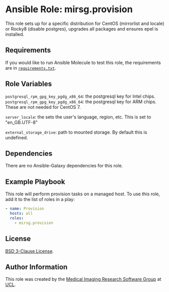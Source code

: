 # Ansible Role: mirsg.provision

This role sets up for a specific distribution for CentOS (mirrorlist and locale)
or Rocky8 (disable postgres), upgrades all packages and ensures epel is
installed.

## Requirements

If you would like to run Ansible Molecule to test this role, the requirements
are in
[`requirements.txt`](https://github.com/UCL-MIRSG/ansible-role-install-python/blob/main/requirements.txt).

## Role Variables

`postgresql_rpm_gpg_key_pgdg_x86_64`: the postgresql key for Intel chips.
`postgresql_rpm_gpg_key_pgdg_x86_64`: the postgresql key for ARM chips. These
are not needed for CentOS 7.

`server_locale`: the sets the user's language, region, etc. This is set to
"en_GB.UTF-8"

`external_storage_drive`: path to mounted storage. By default this is undefined.

## Dependencies

There are no Ansible-Galaxy dependencies for this role.

## Example Playbook

This role will perform provision tasks on a managed host. To use this role, add
it to the list of roles in a play:

```yaml
- name: Provision
  hosts: all
  roles:
    - mirsg.provision
```

## License

[BSD 3-Clause License](https://github.com/UCL-MIRSG/ansible-role-install-python/blob/main/LICENSE).

## Author Information

This role was created by the
[Medical Imaging Research Software Group](https://www.ucl.ac.uk/advanced-research-computing/expertise/research-software-development/medical-imaging-research-software-group)
at [UCL](https://www.ucl.ac.uk/).
